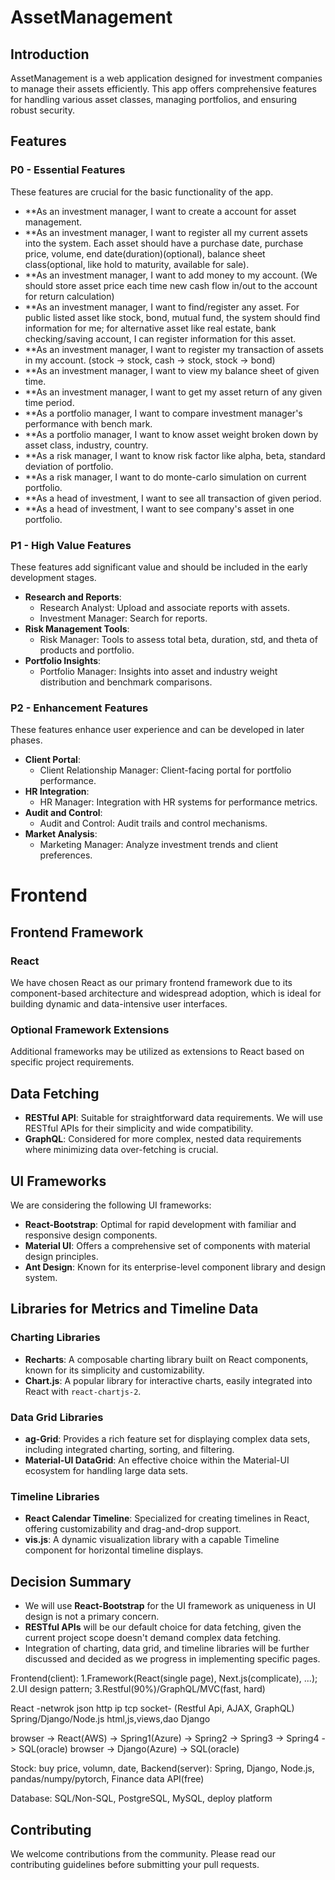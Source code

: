 # AssetManagement

## Introduction
AssetManagement is a web application designed for investment companies to manage their assets efficiently. This app offers comprehensive features for handling various asset classes, managing portfolios, and ensuring robust security.

## Features

### P0 - Essential Features
These features are crucial for the basic functionality of the app.

- **As an investment manager, I want to create a account for asset management.
- **As an investment manager, I want to register all my current assets into the system. Each asset should have a purchase date, purchase price, volume, end date(duration)(optional), balance sheet class(optional, like hold to maturity, available for sale).
- **As an investment manager, I want to add money to my account. (We should store asset price each time new cash flow in/out to the account for return calculation)
- **As an investment manager, I want to find/register any asset. For public listed asset like stock, bond, mutual fund, the system should find information for me; for alternative asset like real estate, bank checking/saving account, I can register information for this asset.
- **As an investment manager, I want to register my transaction of assets in my account. (stock -> stock, cash -> stock, stock -> bond)
- **As an investment manager, I want to view my balance sheet of given time.
- **As an investment manager, I want to get my asset return of any given time period.
- **As a portfolio manager, I want to compare investment manager's performance with bench mark.
- **As a portfolio manager, I want to know asset weight broken down by asset class, industry, country.
- **As a risk manager, I want to know risk factor like alpha, beta, standard deviation of portfolio.
- **As a risk manager, I want to do monte-carlo simulation on current portfolio.
- **As a head of investment, I want to see all transaction of given period.
- **As a head of investment, I want to see company's asset in one portfolio.

### P1 - High Value Features
These features add significant value and should be included in the early development stages.

- **Research and Reports**:
  - Research Analyst: Upload and associate reports with assets.
  - Investment Manager: Search for reports.
- **Risk Management Tools**:
  - Risk Manager: Tools to assess total beta, duration, std, and theta of products and portfolio.
- **Portfolio Insights**:
  - Portfolio Manager: Insights into asset and industry weight distribution and benchmark comparisons.

### P2 - Enhancement Features
These features enhance user experience and can be developed in later phases.

- **Client Portal**:
  - Client Relationship Manager: Client-facing portal for portfolio performance.
- **HR Integration**:
  - HR Manager: Integration with HR systems for performance metrics.
- **Audit and Control**:
  - Audit and Control: Audit trails and control mechanisms.
- **Market Analysis**:
  - Marketing Manager: Analyze investment trends and client preferences.

# Frontend

## Frontend Framework

### React
We have chosen React as our primary frontend framework due to its component-based architecture and widespread adoption, which is ideal for building dynamic and data-intensive user interfaces.

### Optional Framework Extensions
Additional frameworks may be utilized as extensions to React based on specific project requirements.

## Data Fetching

- **RESTful API**: Suitable for straightforward data requirements. We will use RESTful APIs for their simplicity and wide compatibility.
- **GraphQL**: Considered for more complex, nested data requirements where minimizing data over-fetching is crucial.

## UI Frameworks

We are considering the following UI frameworks:
- **React-Bootstrap**: Optimal for rapid development with familiar and responsive design components.
- **Material UI**: Offers a comprehensive set of components with material design principles.
- **Ant Design**: Known for its enterprise-level component library and design system.

## Libraries for Metrics and Timeline Data

### Charting Libraries
- **Recharts**: A composable charting library built on React components, known for its simplicity and customizability.
- **Chart.js**: A popular library for interactive charts, easily integrated into React with `react-chartjs-2`.

### Data Grid Libraries
- **ag-Grid**: Provides a rich feature set for displaying complex data sets, including integrated charting, sorting, and filtering.
- **Material-UI DataGrid**: An effective choice within the Material-UI ecosystem for handling large data sets.

### Timeline Libraries
- **React Calendar Timeline**: Specialized for creating timelines in React, offering customizability and drag-and-drop support.
- **vis.js**: A dynamic visualization library with a capable Timeline component for horizontal timeline displays.

## Decision Summary
- We will use **React-Bootstrap** for the UI framework as uniqueness in UI design is not a primary concern.
- **RESTful APIs** will be our default choice for data fetching, given the current project scope doesn't demand complex data fetching.
- Integration of charting, data grid, and timeline libraries will be further discussed and decided as we progress in implementing specific pages.

Frontend(client): 1.Framework(React(single page), Next.js(complicate), ...); 2.UI design pattern; 3.Restful(90%)/GraphQL/MVC(fast, hard)

React    -netwrok json http ip tcp socket- (Restful Api, AJAX, GraphQL)  Spring/Django/Node.js
html,js,views,dao Django

browser -> React(AWS) -> Spring1(Azure) -> Spring2 -> Spring3 -> Spring4 -> SQL(oracle)
browser -> Django(Azure) -> SQL(oracle)

Stock: buy price, volumn, date,
Backend(server): Spring, Django, Node.js, pandas/numpy/pytorch, Finance data API(free)

Database: SQL/Non-SQL, PostgreSQL, MySQL, deploy platform

## Contributing
We welcome contributions from the community. Please read our contributing guidelines before submitting your pull requests.

